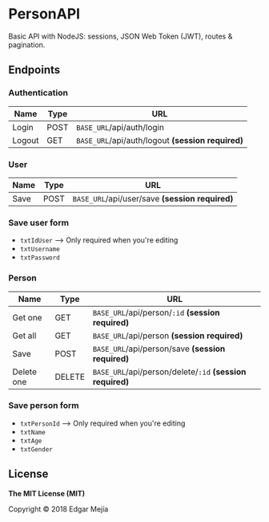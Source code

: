 # PersonAPI
Basic API with NodeJS: sessions, JSON Web Token (JWT), routes & pagination.

## Endpoints

### Authentication

| **Name** | **Type** | **URL** |
| ------ | ------ | ------ |
| Login | POST | `BASE_URL`/api/auth/login |
| Logout | GET | `BASE_URL`/api/auth/logout **(session required)** |

### User

| **Name** | **Type** | **URL** |
| ------ | ------ | ------ |
| Save | POST | `BASE_URL`/api/user/save **(session required)** |

### Save user form

- `txtIdUser` --> Only required when you're editing
- `txtUsername`
- `txtPassword`

### Person

| **Name** | **Type** | **URL** |
| ------ | ------ | ------ |
| Get one | GET | `BASE_URL`/api/person/`:id` **(session required)** |
| Get all | GET | `BASE_URL`/api/person **(session required)** |
| Save | POST | `BASE_URL`/api/person/save **(session required)** |
| Delete one | DELETE | `BASE_URL`/api/person/delete/`:id` **(session required)** |

### Save person form 

- `txtPersonId` --> Only required when you're editing
- `txtName`
- `txtAge`
- `txtGender`

## License
**The MIT License (MIT)**

Copyright © 2018 Edgar Mejía
